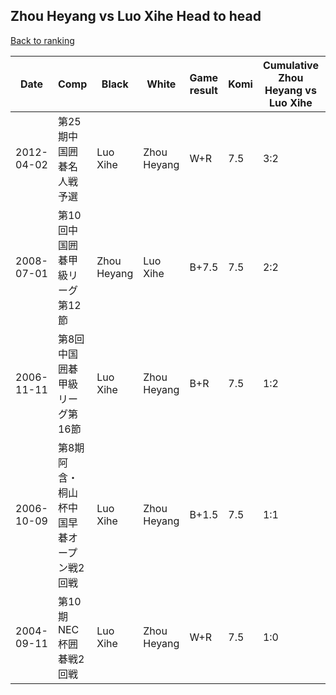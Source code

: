 ## Zhou Heyang vs Luo Xihe Head to head

[Back to ranking](../../index.md)




| **Date** | **Comp** | **Black** | **White** | **Game result** | **Komi** | **Cumulative Zhou Heyang vs Luo Xihe** | **Zhou Heyang streak** | **Luo Xihe streak** | 
| --- | --- | --- | --- | --- | --- | --- | --- | --- |
| 2012-04-02 | 第25期中国囲碁名人戦予選 | Luo Xihe | Zhou Heyang | W+R | 7.5 | 3:2 | 2 | 0 | 
| 2008-07-01 | 第10回中国囲碁甲級リーグ第12節 | Zhou Heyang | Luo Xihe | B+7.5 | 7.5 | 2:2 | 1 | 0 | 
| 2006-11-11 | 第8回中国囲碁甲級リーグ第16節 | Luo Xihe | Zhou Heyang | B+R | 7.5 | 1:2 | 0 | 2 | 
| 2006-10-09 | 第8期阿含・桐山杯中国早碁オープン戦2回戦 | Luo Xihe | Zhou Heyang | B+1.5 | 7.5 | 1:1 | 0 | 1 | 
| 2004-09-11 | 第10期NEC杯囲碁戦2回戦 | Luo Xihe | Zhou Heyang | W+R | 7.5 | 1:0 | 1 | 0 |




